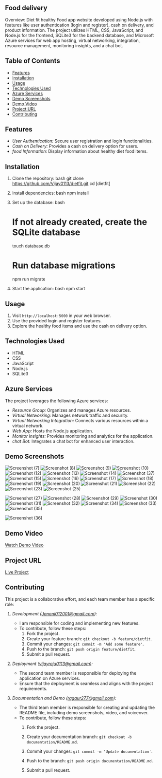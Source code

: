 ## Food delivery

Overview:
 Diet fit healthy Food app website developed using Node.js with features like user authentication (login and register), cash on delivery, and product information. The project utilizes HTML, CSS, JavaScript, and Node.js for the frontend, SQLite3 for the backend database, and Microsoft Azure services for web app hosting, virtual networking, integration, resource management, monitoring insights, and a chat bot.

## Table of Contents
- [Features](#features)
- [Installation](#installation)
- [Usage](#usage)
- [Technologies Used](#technologies-used)
- [Azure Services](#azure-services)
- [Demo Screenshots](#demo-screenshots)
- [Demo Video](#demo-video)
- [Project URL](#project-url)
- [Contributing](#contributing)


## Features
- *User Authentication:* Secure user registration and login functionalities.
- *Cash on Delivery:* Provides a cash on delivery option for users.
- *food Information:* Display information about healthy diet food items.

## Installation
1. Clone the repository:
    bash
    git clone https://github.com/Vijay0113/dietfit.git
    cd [dietfit]
    

2. Install dependencies:
    bash
    npm install
    

3. Set up the database:
    bash
    # If not already created, create the SQLite database
    touch database.db

    # Run database migrations
    npm run migrate
    

4. Start the application:
    bash
    npm start
    

## Usage
1. Visit `http://localhost:5000` in your web browser.
2. Use the provided login and register features.
3. Explore the healthy food items and use the cash on delivery option.

## Technologies Used
- HTML
- CSS
- JavaScript
- Node.js
- SQLite3

## Azure Services
The project leverages the following Azure services:
- *Resource Group:* Organizes and manages Azure resources.
- *Virtual Networking:* Manages network traffic and security.
- *Virtual Networking Integration:* Connects various resources within a virtual network.
- *Web App:* Hosts the Node.js application.
- *Monitor Insights:* Provides monitoring and analytics for the application.
- *chat Bot:* Integrates a chat bot for enhanced user interaction.

## Demo Screenshots
![Screenshot (7)](https://github.com/Vijay0113/dietfit/assets/145474381/4e36a693-2899-4049-992a-669808a6bb9e)
![Screenshot (8)](https://github.com/Vijay0113/dietfit/assets/145474381/4500fc5d-b4dd-4106-a52b-a327d1e4f62d)
![Screenshot (9)](https://github.com/Vijay0113/dietfit/assets/145474381/f9690cc6-f147-4da1-8bc7-b93ddbf98b1f)
![Screenshot (10)](https://github.com/Vijay0113/dietfit/assets/145474381/604f5640-22fe-4ff1-9756-6c8fce6070c7)
![Screenshot (12)](https://github.com/Vijay0113/dietfit/assets/145474381/bd88123c-6731-41e8-b1b0-cada3c211c15)
![Screenshot (13)](https://github.com/Vijay0113/dietfit/assets/145474381/8cfc2e70-8b0a-4b41-a01b-63dae071fb12)
![Screenshot (14)](https://github.com/Vijay0113/dietfit/assets/145474381/c4604561-85e4-43a8-b9f9-73cdb77120e3)
![Screenshot (37)](https://github.com/Vijay0113/dietfit/assets/145474381/324bd424-8254-4ea5-b510-c635b348eacd)
![Screenshot (15)](https://github.com/Vijay0113/dietfit/assets/145474381/f34b230d-665e-42a2-ada8-2e63f45166a0)
![Screenshot (16)](https://github.com/Vijay0113/dietfit/assets/145474381/7af0dae1-5d96-42ae-9fc5-de74f52b8606)
![Screenshot (17)](https://github.com/Vijay0113/dietfit/assets/145474381/c79f13cd-54d2-490d-b808-30d306a4800c)
![Screenshot (18)](https://github.com/Vijay0113/dietfit/assets/145474381/76fbb926-a596-4c7f-8365-d04c31e1f165)
![Screenshot (19)](https://github.com/Vijay0113/dietfit/assets/145474381/761902a2-ba48-4770-ac88-33060ca417f6)
![Screenshot (20)](https://github.com/Vijay0113/dietfit/assets/145474381/d95d5ba7-0abd-43ef-ac56-e9cc0b517dca)
![Screenshot (21)](https://github.com/Vijay0113/dietfit/assets/145474381/17ed8b91-3cab-45de-827d-43175c03fb91)
![Screenshot (22)](https://github.com/Vijay0113/dietfit/assets/145474381/8d6d9ef6-d82c-4b70-a22b-02cec51d12be)
![Screenshot (23)](https://github.com/Vijay0113/dietfit/assets/145474381/1ef22a7e-51f7-4280-9e82-5ea71b245f28)
![Screenshot (25)](https://github.com/Vijay0113/dietfit/assets/145474381/fdf40e9c-5849-4192-8951-312d7f62d9d4)

![Screenshot (27)](https://github.com/Vijay0113/dietfit/assets/145474381/9ac466ff-57d4-4ba4-b6bf-e045079ccd3d)
![Screenshot (28)](https://github.com/Vijay0113/dietfit/assets/145474381/0d60df68-b328-4c74-99ab-aa678618e7fe)
![Screenshot (29)](https://github.com/Vijay0113/dietfit/assets/145474381/3a7764a2-47f4-406b-a045-b28b46fd23af)
![Screenshot (30)](https://github.com/Vijay0113/dietfit/assets/145474381/f63d81ca-e96a-490e-b383-5b5563700a27)
![Screenshot (31)](https://github.com/Vijay0113/dietfit/assets/145474381/2d1cbc49-eb87-4b9b-aad3-87bdf978c593)
![Screenshot (32)](https://github.com/Vijay0113/dietfit/assets/145474381/103e9449-9274-485d-b5c4-8b970b33258d)
![Screenshot (34)](https://github.com/Vijay0113/dietfit/assets/145474381/b9df451d-8cb7-4610-84f9-9775b3d1d848)
![Screenshot (33)](https://github.com/Vijay0113/dietfit/assets/145474381/1046b514-60e8-46aa-a846-99794e8fc501)
![Screenshot (35)](https://github.com/Vijay0113/dietfit/assets/145474381/747788da-e9de-4161-b87f-b12e7336ea4f)

![Screenshot (36)](https://github.com/Vijay0113/dietfit/assets/145474381/8e9d761f-0f83-4162-a98a-7796951866fb)



## Demo Video
[Watch Demo Video](https://youtu.be/wHh3K6yF7ac?si=8Cr_oaFkLETumoDR)

## Project URL
[Live Project](https://dietfit.azurewebsites.net/)

## Contributing
This project is a collaborative effort, and each team member has a specific role:

1. *Development (Janani012001@gmail.com):*
   - I am  responsible for coding and implementing new features.
   - To contribute, follow these steps:
      1. Fork the project.
      2. Create your feature branch: `git checkout -b feature/dietfit`.
      3. Commit your changes: `git commit -m 'Add some feature'`.
      4. Push to the branch: `git push origin feature/dietfit`.
      5. Submit a pull request.

2. *Deployment (vijayraju0113@gmail.com):*
   - The second team member is responsible for deploying the application on Azure services.
   - Ensure that the deployment is seamless and aligns with the project requirements.

3. *Documentation and Demo (ragaur277@gmail.com):*
   - The third team member is responsible for creating and updating the README file, including demo screenshots, video, and voiceover.
   - To contribute, follow these steps:
      1. Fork the project.
      2. Create your documentation branch: `git checkout -b documentation/README.md`.
      3. Commit your changes: `git commit -m 'Update documentation'`.
      4. Push to the branch: `git push origin documentation/README.md`.
         
      6. Submit a pull request.
